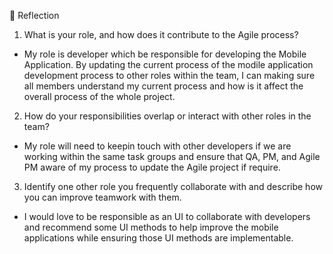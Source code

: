 📝 Reflection

1. What is your role, and how does it contribute to the Agile process?

- My role is developer which be responsible for developing the Mobile Application. By updating the current process of the modile application development process to other roles within the team, I can making sure all members understand my current process and how is it affect the overall process of the whole project.

2. How do your responsibilities overlap or interact with other roles in the team?

- My role will need to keepin touch with other developers if we are working within the same task groups and ensure that QA, PM, and Agile PM aware of my process to update the Agile project if require.

3.  Identify one other role you frequently collaborate with and describe how you can improve teamwork with them.

- I would love to be responsible as an UI to collaborate with developers and recommend some UI methods to help improve the mobile applications while ensuring those UI methods are implementable.
